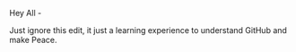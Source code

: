 Hey All -

Just ignore this edit, it just a learning experience to understand GitHub and make Peace.
